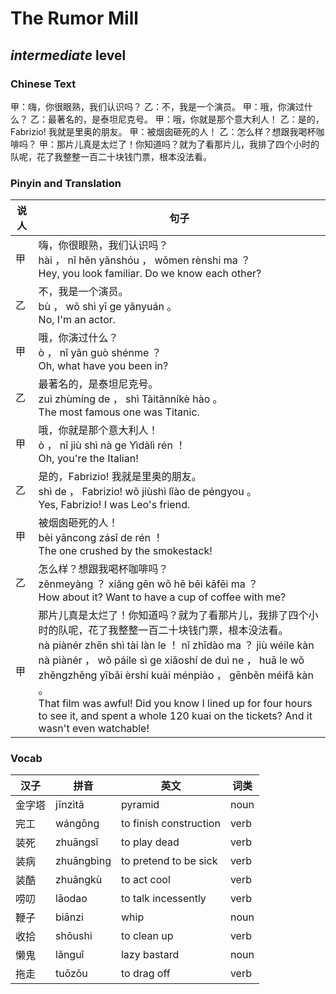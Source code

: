 # The Rumor Mill
## *intermediate* level

### Chinese Text
甲：嗨，你很眼熟，我们认识吗？
乙：不，我是一个演员。
甲：哦，你演过什么？
乙：最著名的，是泰坦尼克号。
甲：哦，你就是那个意大利人！
乙：是的，Fabrizio! 我就是里奥的朋友。
甲：被烟囱砸死的人！
乙：怎么样？想跟我喝杯咖啡吗？
甲：那片儿真是太烂了！你知道吗？就为了看那片儿，我排了四个小时的队呢，花了我整整一百二十块钱门票，根本没法看。

### Pinyin and Translation
|说人|句子|
|----|----|
|甲|嗨，你很眼熟，我们认识吗？<br />hài ， nǐ hěn yǎnshóu ， wǒmen rènshi ma ？<br />Hey, you look familiar. Do we know each other?|
|乙|不，我是一个演员。<br />bù ， wǒ shì yī ge yǎnyuán 。<br />No, I'm an actor.|
|甲|哦，你演过什么？<br />ò ， nǐ yǎn guò shénme ？<br />Oh, what have you been in?|
|乙|最著名的，是泰坦尼克号。<br />zuì zhùmíng de ， shì Tàitǎnníkè hào 。<br />The most famous one was Titanic.|
|甲|哦，你就是那个意大利人！<br />ò ， nǐ jiù shì nà ge Yìdàlì rén ！<br />Oh, you're the Italian!|
|乙|是的，Fabrizio! 我就是里奥的朋友。<br />shì de ， Fabrizio! wǒ jiùshì lǐào de péngyou 。<br />Yes, Fabrizio! I was Leo's friend.|
|甲|被烟囱砸死的人！<br />bèi yāncong zásǐ de rén ！<br />The one crushed by the smokestack!|
|乙|怎么样？想跟我喝杯咖啡吗？<br />zěnmeyàng ？ xiǎng gēn wǒ hē bēi kāfēi ma ？<br />How about it? Want to have a cup of coffee with me?|
|甲|那片儿真是太烂了！你知道吗？就为了看那片儿，我排了四个小时的队呢，花了我整整一百二十块钱门票，根本没法看。<br />nà piànér zhēn shì tài làn le ！ nǐ zhīdào ma ？ jiù wéile kàn nà piànér ， wǒ páile sì ge xiǎoshí de duì ne ， huā le wǒ zhěngzhěng yībǎi èrshí kuài ménpiào ， gēnběn méifǎ kàn 。<br />That film was awful! Did you know I lined up for four hours to see it, and spent a whole 120 kuai on the tickets? And it wasn't even watchable!|
### Vocab
|汉子|拼音|英文|词类|
|----|----|----|----|
|金字塔|jīnzìtǎ|pyramid|noun|
|完工|wángōng|to finish construction|verb|
|装死|zhuāngsǐ|to play dead|verb|
|装病|zhuāngbìng|to pretend to be sick|verb|
|装酷|zhuāngkù|to act cool|verb|
|唠叨|lāodao|to talk incessently|verb|
|鞭子|biānzi|whip|noun|
|收拾|shōushi|to clean up|verb|
|懒鬼|lǎnguǐ|lazy bastard|noun|
|拖走|tuōzǒu|to drag off|verb|
